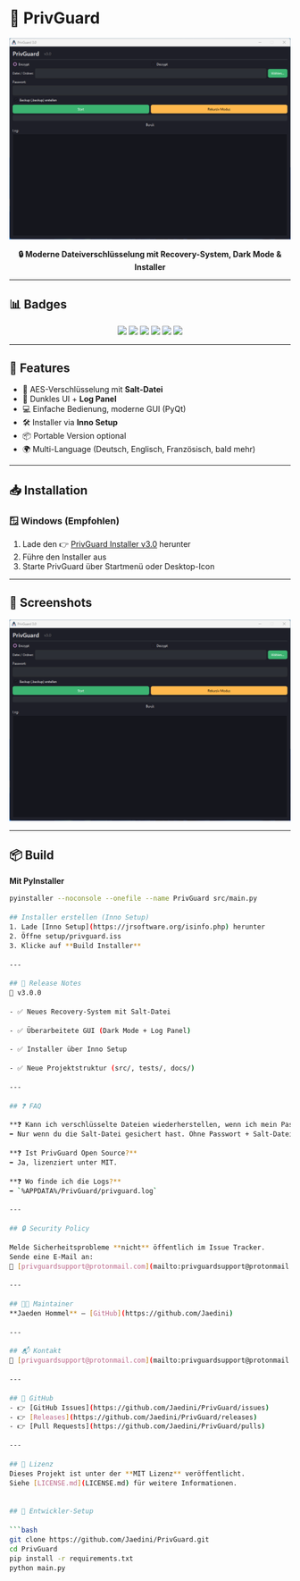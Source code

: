 # 🔐 PrivGuard  

<p align="center">
  <img src="assets/screenshot.png" alt="PrivGuard UI" width="700"/>
</p>

<p align="center">
  <b>🔒 Moderne Dateiverschlüsselung mit Recovery-System, Dark Mode & Installer</b>
</p>

---

## 📊 Badges  
<p align="center">
  <img src="https://img.shields.io/github/stars/Jaedini/PrivGuard?style=flat-square&logo=github" />
  <img src="https://img.shields.io/github/forks/Jaedini/PrivGuard?style=flat-square" />
  <img src="https://img.shields.io/github/issues/Jaedini/PrivGuard?style=flat-square" />
  <img src="https://img.shields.io/github/license/Jaedini/PrivGuard?style=flat-square" />
  <img src="https://img.shields.io/badge/Status-Stable-brightgreen?style=flat-square" />
  <img src="https://img.shields.io/badge/Platform-Windows-blue?style=flat-square" />
</p>

---

## 🚀 Features
- 🔑 AES-Verschlüsselung mit **Salt-Datei**  
- 🌙 Dunkles UI + **Log Panel**  
- 💻 Einfache Bedienung, moderne GUI (PyQt)  
- 🛠️ Installer via **Inno Setup**  
- 📦 Portable Version optional  
- 🌍 Multi-Language (Deutsch, Englisch, Französisch, bald mehr)  

---

## 📥 Installation

### 🪟 Windows (Empfohlen)
1. Lade den 👉 [PrivGuard Installer v3.0](https://github.com/Jaedini/PrivGuard/releases) herunter  
2. Führe den Installer aus  
3. Starte PrivGuard über Startmenü oder Desktop-Icon  

---

## 📸 Screenshots
<p align="center"> <img src="assets/screenshot.png" alt="PrivGuard UI" width="700"/> </p>

---

## 📦 Build
**Mit PyInstaller**
```bash
pyinstaller --noconsole --onefile --name PrivGuard src/main.py

## Installer erstellen (Inno Setup)
1. Lade [Inno Setup](https://jrsoftware.org/isinfo.php) herunter
2. Öffne setup/privguard.iss
3. Klicke auf **Build Installer**

---

## 📢 Release Notes
🚀 v3.0.0

- ✅ Neues Recovery-System mit Salt-Datei

- ✅ Überarbeitete GUI (Dark Mode + Log Panel)

- ✅ Installer über Inno Setup

- ✅ Neue Projektstruktur (src/, tests/, docs/)

---

## ❓ FAQ

**❓ Kann ich verschlüsselte Dateien wiederherstellen, wenn ich mein Passwort verliere?**  
➡️ Nur wenn du die Salt-Datei gesichert hast. Ohne Passwort + Salt-Datei ist eine Wiederherstellung unmöglich.  

**❓ Ist PrivGuard Open Source?**  
➡️ Ja, lizenziert unter MIT.  

**❓ Wo finde ich die Logs?**  
➡️ `%APPDATA%/PrivGuard/privguard.log`  

---

## 🔒 Security Policy

Melde Sicherheitsprobleme **nicht** öffentlich im Issue Tracker.  
Sende eine E-Mail an:  
📧 [privguardsupport@protonmail.com](mailto:privguardsupport@protonmail.com)  

---

## 👨‍💻 Maintainer
**Jaeden Hommel** – [GitHub](https://github.com/Jaedini)  

---

## 📬 Kontakt
📧 [privguardsupport@protonmail.com](mailto:privguardsupport@protonmail.com)  

---

## 🐙 GitHub
- 👉 [GitHub Issues](https://github.com/Jaedini/PrivGuard/issues)  
- 👉 [Releases](https://github.com/Jaedini/PrivGuard/releases)  
- 👉 [Pull Requests](https://github.com/Jaedini/PrivGuard/pulls)  

---

## 📜 Lizenz
Dieses Projekt ist unter der **MIT Lizenz** veröffentlicht.  
Siehe [LICENSE.md](LICENSE.md) für weitere Informationen.


## 🔧 Entwickler-Setup

```bash
git clone https://github.com/Jaedini/PrivGuard.git
cd PrivGuard
pip install -r requirements.txt
python main.py

